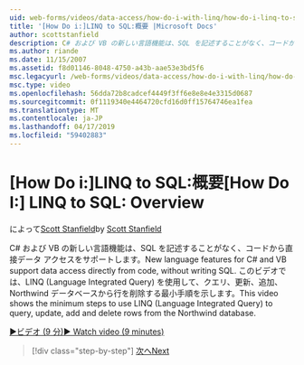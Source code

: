 ```yaml
---
uid: web-forms/videos/data-access/how-do-i-with-linq/how-do-i-linq-to-sql-overview
title: '[How Do i:]LINQ to SQL:概要 |Microsoft Docs'
author: scottstanfield
description: C# および VB の新しい言語機能は、SQL を記述することがなく、コードから直接データ アクセスをサポートします。 このビデオは、LINQ (Language int です。... を使用する最小手順を示しています。
ms.author: riande
ms.date: 11/15/2007
ms.assetid: f8d01146-8048-4750-a43b-aae53e3bd5f6
msc.legacyurl: /web-forms/videos/data-access/how-do-i-with-linq/how-do-i-linq-to-sql-overview
msc.type: video
ms.openlocfilehash: 56dda72b8cadcef4449f3ff6e8e8e4e3315d0687
ms.sourcegitcommit: 0f1119340e4464720cfd16d0ff15764746ea1fea
ms.translationtype: MT
ms.contentlocale: ja-JP
ms.lasthandoff: 04/17/2019
ms.locfileid: "59402883"
---
```

# <a name="how-do-i-linq-to-sql-overview"></a><span data-ttu-id="b8cfc-104">[How Do i:]LINQ to SQL:概要</span><span class="sxs-lookup"><span data-stu-id="b8cfc-104">[How Do I:] LINQ to SQL: Overview</span></span>

<span data-ttu-id="b8cfc-105">によって[Scott Stanfield](https://github.com/scottstanfield)</span><span class="sxs-lookup"><span data-stu-id="b8cfc-105">by [Scott Stanfield](https://github.com/scottstanfield)</span></span>

<span data-ttu-id="b8cfc-106">C# および VB の新しい言語機能は、SQL を記述することがなく、コードから直接データ アクセスをサポートします。</span><span class="sxs-lookup"><span data-stu-id="b8cfc-106">New language features for C# and VB support data access directly from code, without writing SQL.</span></span> <span data-ttu-id="b8cfc-107">このビデオでは、LINQ (Language Integrated Query) を使用して、クエリ、更新、追加、Northwind データベースから行を削除する最小手順を示します。</span><span class="sxs-lookup"><span data-stu-id="b8cfc-107">This video shows the minimum steps to use LINQ (Language Integrated Query) to query, update, add and delete rows from the Northwind database.</span></span>

[<span data-ttu-id="b8cfc-108">&#9654;ビデオ (9 分)</span><span class="sxs-lookup"><span data-stu-id="b8cfc-108">&#9654; Watch video (9 minutes)</span></span>](https://channel9.msdn.com/Blogs/ASP-NET-Site-Videos/how-do-i-linq-to-sql-overview)

> [!div class="step-by-step"]
> [<span data-ttu-id="b8cfc-109">次へ</span><span class="sxs-lookup"><span data-stu-id="b8cfc-109">Next</span></span>](how-do-i-linq-to-sql-data-model.md)
